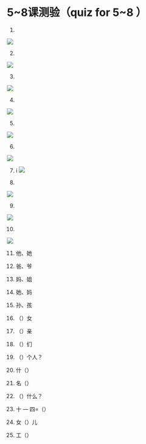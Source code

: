 # 5~8课测验（quiz for 5~8 ）

1. 
![](https://d3c33hcgiwev3.cloudfront.net/imageAssetProxy.v1/teiuuI1kEea0sQoj9h_9jQ_ef2c4238acf41268d0e2ed978d69b55e_image013.jpg?expiry=1654300800000&hmac=RZFck56R5Mi1IQyRMEpZyN6Buj7xqM5muOdMkvs0hhg)



2. 
![](https://d3c33hcgiwev3.cloudfront.net/imageAssetProxy.v1/4COv6o1kEea0sQoj9h_9jQ_20424b46f0605094db48db8dd67c529c_image011.jpg?expiry=1654300800000&hmac=YiBUTG9_5w_5vugfDwsMvl1POZIbYIMXPiHxD7KAa5Y)



3. 
![](https://d3c33hcgiwev3.cloudfront.net/imageAssetProxy.v1/60I3t41kEeaHGRLYaNA_Dw_04d3076c229adb827c2f825b26f4fc96_image005.jpg?expiry=1654300800000&hmac=wkqLlQ7lCi5OAfoUD7X_QX3lGg4NTkyPhPjwHhv3gE8)



4. 
![](https://d3c33hcgiwev3.cloudfront.net/imageAssetProxy.v1/_ctlS41kEea4XAqR8EpoMw_7c2eb00795dd9bd2f2b5f476a3f5dde5_image015.jpg?expiry=1654300800000&hmac=hVfCzfLfKAxirECUN6TIhioZKoQZcNJSBwkNoNH7Gr4)



5. 
![](https://d3c33hcgiwev3.cloudfront.net/imageAssetProxy.v1/EeMhXI1lEea0sQoj9h_9jQ_5846c5ebbf6b36ac3f51db4bf720a6f1_image019.jpg?expiry=1654300800000&hmac=3ECsx3Ih_c9xkj5hRG9xLfrBgOTZMO9abu7EIY3QB3I)



6. 
![](https://d3c33hcgiwev3.cloudfront.net/imageAssetProxy.v1/I1Qo6o1lEeaDFA44WujBrw_144a375768741c7e88d257a3526e14de_image009.jpg?expiry=1654300800000&hmac=CO5bH4efiLPHg6g8uqIbjtvrWZf4PJKqo7SbeZl29ko)



7.  i
![](https://d3c33hcgiwev3.cloudfront.net/imageAssetProxy.v1/NwU0HY1lEeawLhJWe1mycw_e387a3de9c26c5a4de5bdcd9efa8ed8d_image001.jpg?expiry=1654300800000&hmac=AttwJ0ckyTGAJkSKWA9guk-VBGmzFS23zCLUfnNvTU0)



8. 
![](https://d3c33hcgiwev3.cloudfront.net/imageAssetProxy.v1/Y432P41lEea7Xg7ev7rZkQ_82a4a54e1a692f0b18d09c62d3b81cb3_image007.jpg?expiry=1654300800000&hmac=AnFjpCXGGiS6Rmsmq4tj-oV3kHp39h6hgrd4NyuwrmI)



9. 
![](https://d3c33hcgiwev3.cloudfront.net/imageAssetProxy.v1/eqP_bY1lEeaHGRLYaNA_Dw_b3f63eebfed0ac3d1ce1205b2d6a8cd8_image017.jpg?expiry=1654300800000&hmac=veXmmztLYmIWlf8c1smRO2-tqb-Lcs_ljM3DNgC8xcc)



10. 
![](https://d3c33hcgiwev3.cloudfront.net/imageAssetProxy.v1/meWNAY1lEea0sQoj9h_9jQ_4d6b9335bfc827f2b0e8b3cfc782408e_image003.jpg?expiry=1654300800000&hmac=BWZXL9brZPHLB7Wpt6lTNPE5OCkzVXVCGduCK5R-cP8)



11. 他、她



12. 爸、爷



13. 妈、姐



14. 她、妈




15. 孙、孩



16. （）女




17. （）亲



18. （）们



19. （）个人？




20. 什（）



21. 名（）



22. （）什么？




23. 十 — 四=（）



24. 女（）儿



25. 工（）


